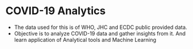 # COVID-19 Analytics
* The data used for this is of WHO, JHC and ECDC public provided data.
* Objective is to analyze COVID-19 data and gather insights from it. And learn application of Analytical tools and Machine Learning
